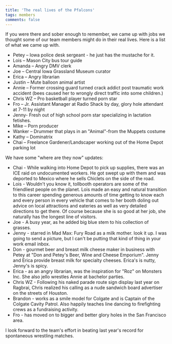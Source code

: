 ```yaml
---
title: 'The real lives of the Pfalcons'
tags: members
comments: false
---
```

If you were there and sober enough to remember, we came up with jobs we thought some of our team members might do in their real lives. Here is a list of what we came up with.

* Petey – Iowa police desk sergeant - he just has the mustache for it.
* Lois – Mason City bus tour guide
* Amanda – Angry DMV clerk
* Joe – Central Iowa Grassland Museum curator
* Erica – Angry librarian
* Justin – Mute balloon animal artist
* Annie – Former crossing guard turned crack addict post traumatic work accident (bees caused her to wrongly direct traffic into some children.)
* Chris WZ – Pro basketball player turned porn star
* Fro – Jr. Assistant Manager at Radio Shack by day, glory hole attendant at 7-11 by night
* Jenny- Fresh out of high school porn star specializing in lactation fetishes.
* Mike – Porn producer
* Wanker – Drummer that plays in an "Animal"-from the Muppets costume
* Kathy – Dominatrix
* Chai – Freelance Gardener/Landscaper working out of the Home Depot parking lot

We have some "where are they now" updates:

* Chai - While walking into Home Depot to pick up supplies, there was an ICE raid on undocumented workers. He got swept up with them and was deported to Mexico where he sells Chiclets on the side of the road.
* Lois - Wouldn't you know it, tollbooth operators are some of the friendliest people on the planet. Lois made an easy and natural transition to this career spending generous amounts of time getting to know each and every person in every vehicle that comes to her booth doling out advice on local attractions and eateries as well as very detailed directions to get there. Of course because she is so good at her job, she naturally has the longest line of visitors.
* Joe - A busy year, as he added big blue stem to his collection of grasses.
* Jenny - starred in Mad Max: Fury Road as a milk mother. look it up. I was going to send a picture, but I can't be putting that kind of thing in your work email inbox.
* Don - gourmet beer and breast milk cheese maker in business with Petey at "Don and Petey's Beer, Wine and Cheese Emporium". Jenny and Erica provide breast milk for specialty cheeses. Erica's is nutty, Jenny's is spicy.
* Erica - as an angry librarian, was the inspiration for "Roz" on Monsters Inc. She also jello wrestles Annie at bachelor parties.
* Chris WZ - Following his naked parade route sign display last year on Ragbrai, Chris realized his calling as a nude sandwich board advertiser on the streets of Houston.
* Brandon - works as a smile model for Colgate and is Captain of the Colgate Cavity Patrol. Also happily teaches line dancing to firefighting crews as a fundraising activity.
* Fro - has moved on to bigger and better glory holes in the San Francisco area.

I look forward to the team's effort in beating last year's record for spontaneous wrestling matches.
